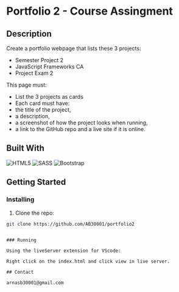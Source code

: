 # Portfolio 2 - Course Assingment

## Description

Create a portfolio webpage that lists these 3 projects:

- Semester Project 2
- JavaScript Frameworks CA
- Project Exam 2

This page must:

- List the 3 projects as cards
- Each card must have:
- the title of the project,
- a description,
- a screenshot of how the project looks when running,
- a link to the GitHub repo and a live site if it is online.

## Built With

![HTML5](https://img.shields.io/badge/-HTML5-white?style=for-the-badge&logo=html5)
![SASS](https://img.shields.io/badge/-Sass-white?style=for-the-badge&logo=sass)
![Bootstrap](https://img.shields.io/badge/-Bootstrap-white?style=for-the-badge&logo=bootstrap)

## Getting Started

### Installing

1. Clone the repo:

```bash
git clone https://github.com/AB30001/portfolio2
```

```

### Running

Using the liveServer extension for VScode:

Right click on the index.html and click view in live server.

## Contact

arnasb30001@gmail.com
```

